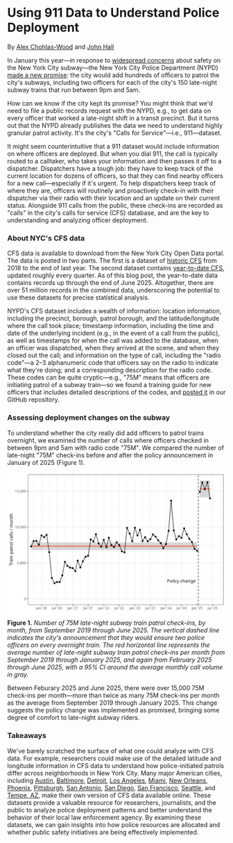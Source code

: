 # Using 911 Data to Understand Police Deployment

By [Alex Chohlas-Wood](alexchohlaswood.com) and [John Hall](https://x.com/jjhall_77)

In January this year—in response to [widespread concerns](https://www.vitalcitynyc.org/articles/what-to-do-about-subway-safety-nyc-policy-recommendations) about safety on the New York City subway—the New York City Police Department (NYPD) [made a new promise](https://ny1.com/nyc/all-boroughs/news/2025/01/16/nypd-to-deploy-1-050-more-officers-into-subway-stations--hochul-says): the city would add hundreds of officers to patrol the city's subways, including two officers for each of the city's 150 late-night subway trains that run between 9pm and 5am.

How can we know if the city kept its promise? 
You might think that we'd need to file a public records request with the NYPD, e.g., to get data on every officer that worked a late-night shift in a transit precinct. 
But it turns out that the NYPD already publishes the data we need to understand highly granular patrol activity. 
It's the city's "Calls for Service"—i.e., 911—dataset.

It might seem counterintuitive that a 911 dataset would include information on where officers are deployed. 
But when you dial 911, the call is typically routed to a calltaker, who takes your information and then passes it off to a dispatcher. 
Dispatchers have a tough job: they have to keep track of the current location for dozens of officers, so that they can find nearby officers for a new call—especially if it's urgent. 
To help dispatchers keep track of where they are, officers will routinely and proactively check-in with their dispatcher via their radio with their location and an update on their current status. 
Alongside 911 calls from the public, 
these check-ins are recorded as "calls" in the city's calls for service (CFS) database,
and are the key to understanding and analyzing officer deployment.

### About NYC's CFS data

CFS data is available to download from the New York City Open Data portal. 
The data is posted in two parts. 
The first is a dataset of [historic CFS](https://data.cityofnewyork.us/Public-Safety/NYPD-Calls-for-Service-Historic-/d6zx-ckhd/about_data) from 2018 to the end of last year. 
The second dataset contains [year-to-date CFS](https://data.cityofnewyork.us/Public-Safety/NYPD-Calls-for-Service-Year-to-Date-/n2zq-pubd/about_data), updated roughly every quarter. 
As of this blog post, the year-to-date data contains records up through the end of June 2025. 
Altogether, there are over 51 million records in the combined data, underscoring the potential to use these datasets for precise statistical analysis.

NYPD's CFS dataset includes a wealth of information: 
location information, including the precinct, borough, patrol borough, and the latitude/longitude where the call took place; 
timestamp information, including the time and date of the underlying incident (e.g., in the event of a call from the public), as well as timestamps for when the call was added to the database, when an officer was dispatched, when they arrived at the scene, and when they closed out the call;
and information on the type of call, including 
the "radio code"—a 2–3 alphanumeric code that officers say on the radio to indicate what they're doing; 
and a corresponding description for the radio code. These codes can be quite cryptic—e.g., "75M" means that officers are initiating patrol of a subway train—so we found a training guide for new officers that includes detailed descriptions of the codes, and [posted it](https://github.com/chohlasa/asa-911-blog-post/blob/main/docs/NYPD%20Police%20Student%20Guide%20(December%202020-February%202021).pdf) in our GitHub repository.

### Assessing deployment changes on the subway

To understand whether the city really did add officers to patrol trains overnight, we examined the number of calls where officers checked in between 9pm and 5am with radio code "75M". 
We compared the number of late-night "75M" check-ins before and after the policy announcement in January of 2025 (Figure 1).

<img src="src/train_patrols.png"
data-fig-alt="A line graph showing the number of 75M late-night subway train patrol check-ins, by month, from September 2019 through June 2025. A vertical dashed line indicates the policy announcement, which occurred in January 2025. A red horizontal line represents the average number of late-night subway train patrol check-ins per month from September 2019 through January 2025, and again from February 2025 through June 2025, with a 95% CI around the average monthly call volume in gray. The post-announcement average is over 15,000 75M check-ins per month, where the pre-announcement average is a little under 7,500 75M check-ins per month, suggesting the policy change was implemented as promised. " />
**Figure 1.** *Number of 75M late-night subway train patrol check-ins, by month, from September 2019 through June 2025. The vertical dashed line indicates the city's announcement that they would ensure two police officers on every overnight train. The red horizontal line represents the average number of late-night subway train patrol check-ins per month from September 2019 through January 2025, and again from February 2025 through June 2025, with a 95% CI around the average monthly call volume in gray.*

Between Feburary 2025 and June 2025, there were over 15,000 75M check-ins per month—more than twice as many 75M check-ins per month as the average from September 2019 through January 2025.
This change suggests the policy change was implemented as promised,
bringing some degree of comfort to late-night subway riders.


### Takeaways

We've barely scratched the surface of what one could analyze with CFS data.
For example, researchers could make use of the detailed latitude and longitude information in CFS data
to understand how police-initiated patrols differ across neighborhoods in New York City.
Many major American cities, including 
[Austin](https://data.austintexas.gov/Public-Safety/APD-911-Calls-for-Service-2019-2024/e687-fx2y/about_data),
[Baltimore](https://data.baltimorecity.gov/datasets/baltimore::911-calls-for-services-2025),
[Detroit](https://data.detroitmi.gov/datasets/5868975fa1e7444cae8ca5240fc77c5b_0),
[Los Angeles](https://data.lacity.org/Public-Safety/LAPD-Calls-for-Service-2024-to-Present/xjgu-z4ju/about_data),
[Miami](https://www.miami-police.org/Records-Calls-For-Service.html),
[New Orleans](https://data.nola.gov/Public-Safety-and-Preparedness/Calls-for-Service-2025/4xwx-sfte/about_data), 
[Phoenix](https://www.phoenixopendata.com/dataset/calls-for-service),
[Pittsburgh](https://data.wprdc.org/dataset/allegheny-county-911-dispatches-ems-and-fire),
[San Antonio](https://webapp3.sanantonio.gov/policecalls/Default.aspx),
[San Diego](https://data.sandiego.gov/datasets/police-calls-for-service),
[San Francisco](https://data.sfgov.org/Public-Safety/Law-Enforcement-Dispatched-Calls-for-Service-Real-/gnap-fj3t/about_data), 
[Seattle](https://data.seattle.gov/Public-Safety/Call-Data/33kz-ixgy/about_data), 
and
[Tempe, AZ](https://data.tempe.gov/maps/tempegov::police-transparency-calls-for-service-all-data-dataset/about), 
make their own version of CFS data available online.
These datasets provide a valuable resource for researchers, journalists, and the public to analyze police deployment patterns and better understand the behavior of their local law enforcement agency. 
By examining these datasets, we can gain insights into how police resources are allocated and whether public safety initiatives are being effectively implemented.